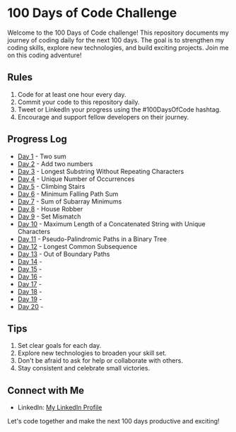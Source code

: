 # 100 Days of Code Challenge

Welcome to the 100 Days of Code challenge! This repository documents my journey of coding daily for the next 100 days. The goal is to strengthen my coding skills, explore new technologies, and build exciting projects. Join me on this coding adventure!

## Rules
1. Code for at least one hour every day.
2. Commit your code to this repository daily.
3. Tweet or LinkedIn your progress using the #100DaysOfCode hashtag.
4. Encourage and support fellow developers on their journey.

## Progress Log
* [Day 1](#) - Two sum
* [Day 2](#) - Add two numbers
* [Day 3](#) - Longest Substring Without Repeating Characters
* [Day 4](#) - Unique Number of Occurrences
* [Day 5](#) - Climbing Stairs
* [Day 6](#) - Minimum Falling Path Sum
* [Day 7](#) - Sum of Subarray Minimums
* [Day 8](#) - House Robber
* [Day 9](#) - Set Mismatch
* [Day 10](#) - Maximum Length of a Concatenated String with Unique Characters
* [Day 11](#) - Pseudo-Palindromic Paths in a Binary Tree
* [Day 12](#) - Longest Common Subsequence
* [Day 13](#) - Out of Boundary Paths
* [Day 14](#) -
* [Day 15](#) -
* [Day 16](#) -
* [Day 17](#) -
* [Day 18](#) -
* [Day 19](#) -
* [Day 20](#) -


## Tips
1. Set clear goals for each day.
2. Explore new technologies to broaden your skill set.
3. Don't be afraid to ask for help or collaborate with others.
4. Stay consistent and celebrate small victories.

## Connect with Me
- LinkedIn: [My LinkedIn Profile](https://www.linkedin.com/in/ayush-saini-b23314237/)

Let's code together and make the next 100 days productive and exciting!

  

